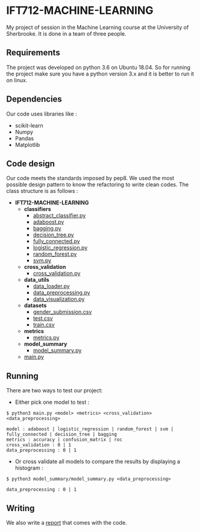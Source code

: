 # IFT712-MACHINE-LEARNING

My project of session in the Machine Learning course at the University of Sherbrooke. It is done in a team of three people.


## Requirements

The project was developed on python 3.6 on Ubuntu 18.04. So for running the project make sure you have a python version 3.x and it is better to run it on linux.

## Dependencies

Our code uses libraries like :
* scikit-learn
* Numpy
* Pandas
* Matplotlib

## Code design

Our code meets the standards imposed by pep8. We used the most possible design pattern to know the refactoring to write clean codes. The class structure is as follows :

- __IFT712\-MACHINE\-LEARNING__
   - __classifiers__
     - [abstract\_classifier.py](classifiers/abstract_classifier.py)
     - [adaboost.py](classifiers/adaboost.py)
     - [bagging.py](classifiers/bagging.py)
     - [decision\_tree.py](classifiers/decision_tree.py)
     - [fully\_connected.py](classifiers/fully_connected.py)
     - [logistic\_regression.py](classifiers/logistic_regression.py)
     - [random\_forest.py](classifiers/random_forest.py)
     - [svm.py](classifiers/svm.py)
   - __cross\_validation__
     - [cross\_validation.py](cross_validation/cross_validation.py)
   - __data\_utils__
     - [data\_loader.py](data_utils/data_loader.py)
     - [data\_preprocessing.py](data_utils/data_preprocessing.py)
     - [data\_visualization.py](data_utils/data_visualization.py)
   - __datasets__
     - [gender\_submission.csv](datasets/gender_submission.csv)
     - [test.csv](datasets/test.csv)
     - [train.csv](datasets/train.csv)
   - __metrics__
     - [metrics.py](metrics/metrics.py)
   - __model\_summary__
     - [model\_summary.py](model_summary/model_summary.py)
   - [main.py](main.py)


## Running

There are two ways to test our project:

* Either pick one model to test :

```console
$ python3 main.py <model> <metrics> <cross_validation> <data_preprocessing>

model : adaboost | logistic_regression | random_forest | svm | fully_connected | decision_tree | bagging
metrics : accuracy | confusion_matrix | roc
cross_validation : 0 | 1
data_preprocessing : 0 | 1
```
* Or cross validate all models to compare the results by displaying a histogram :

```console
$ python3 model_summary/model_summary.py <data_preprocessing>

data_preprocessing : 0 | 1
```

## Writing

We also write a [report](Rapport_de_projet_Machine_Learning.pdf) that comes with the code.
